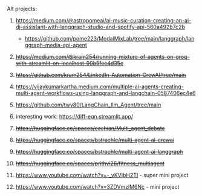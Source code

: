 





Alt projects: 

1. https://medium.com/@astropomeai/ai-music-curation-creating-an-ai-dj-assistant-with-langgraph-studio-and-spotify-api-560a492b7c2b
   - https://github.com/pome223/ModalMixLab/tree/main/langgraph/langgraph-media-api-agent

3. ~~https://medium.com/@kram254/running-mixture-of-agents-on-groq-with-streamlit-on-localhost-90b5fec4d35c~~
4. ~~https://github.com/kram254/LinkedIn-Automation-CrewAI/tree/main~~ 
5. https://vijaykumarkartha.medium.com/multiple-ai-agents-creating-multi-agent-workflows-using-langgraph-and-langchain-0587406ec4e6
6. https://github.com/twy80/LangChain_llm_Agent/tree/main
7. interesting work: https://diff-eqn.streamlit.app/
8. ~~https://huggingface.co/spaces/ccchian/Multi_agent_debate~~
9. ~~https://huggingface.co/spaces/bstraehle/multi-agent-ai-crewai~~
10. ~~https://huggingface.co/spaces/bstraehle/multi-agent-ai-langgraph~~
11. ~~https://huggingface.co/spaces/prithvi26/fitness_multiagent~~
12. https://www.youtube.com/watch?v=-_vKVIbH2TI - super mini project
13. https://www.youtube.com/watch?v=3ZDVmzlM6Nc - mini project



